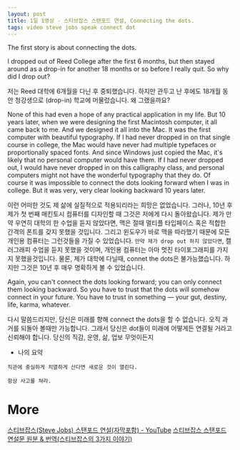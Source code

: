```yaml
---
layout: post
title: 1일 1영상 - 스티브잡스 스탠포드 연설, Connecting the dots.
tags: video steve jobs speak connect dot
---
```


The first story is about connecting the dots.

I dropped out of Reed College after the first 6 months, but then stayed around as a drop-in for another 18 months or so before I really quit. 
So why did I drop out?

저는 Reed 대학에 6개월을 다닌 후 중퇴했습니다. 하지만 관두고 난 후에도 18개월 동안 청강생으로 (drop-in) 학교에 머물렀습니다. 왜 그랬을까요?

None of this had even a hope of any practical application in my life. 
But 10 years later, when we were designing the first Macintosh computer, it all came back to me. And we designed it all into the Mac. 
It was the first computer with beautiful typography. 
If I had never dropped in on that single course in college, the Mac would have never had multiple typefaces or proportionally spaced fonts. 
And since Windows just copied the Mac, it's likely that no personal computer would have them. 
If I had never dropped out, I would have never dropped in on this calligraphy class, and personal computers might not have the wonderful typography that they do. 
Of course it was impossible to connect the dots looking forward when I was in college. 
But it was very, very clear looking backward 10 years later.

이런 어떠한 것도 제 삶에 실질적으로 적용되리라는 희망은 없었습니다.
그러나, 10년 후 제가 첫 번째 매킨토시 컴퓨터를 디자인할 때 그것은 저에게 다시 돌아왔습니다. 
제가 만약 우연히 대학의 한 수업을 듣지 않았다면, 맥은 절때 멀티플 타입페이스 혹은 적합한 간격의 폰트를 갖지 못했을 것입니다. 그리고 윈도우가 바로 맥을 따라했기 때문에 모든 개인용 컴퓨터는 그런것들을 가질 수 있었습니다. 
`만약 제가 drop out 하지 않았다면`, 캘러그래피 수업을 듣지 못했을 것이며, 개인용 컴퓨터는 아마 멋진 타이포그래피를 가지지 못했을것입니다. 
물론, 제가 대학에 다닐때, connet the dots은 불가능했습니다. 
하지만 그것은 10년 후 매우 명확하게 볼 수 있었습니다.

Again, you can't connect the dots looking forward; you can only connect them looking backward.
So you have to trust that the dots will somehow connect in your future. 
You have to trust in something — your gut, destiny, life, karma, whatever. 

다시 말씀드리지만, 당신은 미래를 향해 connect the dots을 할 수 없습니다. 오직 과거를 되돌아 볼때만 가능합니다.
그래서 당신은 dot들이 미래에 어떻게든 연결될 거라고 신뢰해야 합니다. 당신의 직감, 운영, 삶, 업보 무엇이든지


- 나의 요약

`직관에 충실하게 치열하게 산다면 새로운 것이 열린다.`

`항상 사고를 쳐라.`


# More
[스티브잡스(Steve Jobs) 스탠포드 연설(자막포함) - YouTube](https://www.youtube.com/watch?v=7aA17H-3Vig)
[스티브잡스 스탠포드 연설문 원분 &amp; 번역(스티브잡스의 3가지 이야기)](https://cathyseo.tistory.com/20)

